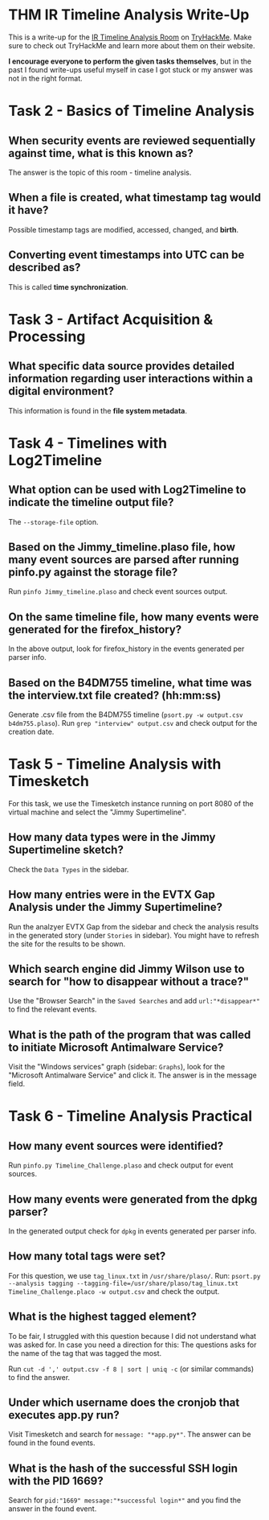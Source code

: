 # THM IR Timeline Analysis Write-Up

This is a write-up for the [IR Timeline Analysis Room](https://tryhackme.com/room/dfirtimelineanalysis) on [TryHackMe](https://tryhackme.com/).
Make sure to check out TryHackMe and learn more about them on their website.

**I encourage everyone to perform the given tasks themselves**, but in the past I found write-ups useful myself in case I got stuck or my answer was not in the right format.

# Task 2 - Basics of Timeline Analysis

## When security events are reviewed sequentially against time, what is this known as?
The answer is the topic of this room - timeline analysis.

## When a file is created, what timestamp tag would it have?
Possible timestamp tags are modified, accessed, changed, and **birth**.

## Converting event timestamps into UTC can be described as?
This is called **time synchronization**. 

# Task 3 - Artifact Acquisition & Processing 

## What specific data source provides detailed information regarding user interactions within a digital environment?
This information is found in the **file system metadata**.

# Task 4 - Timelines with Log2Timeline

## What option can be used with Log2Timeline to indicate the timeline output file?
The `--storage-file` option.

## Based on the Jimmy_timeline.plaso file, how many event sources are parsed after running pinfo.py against the storage file?
Run `pinfo Jimmy_timeline.plaso` and check event sources output.

## On the same timeline file, how many events were generated for the firefox_history? 
In the above output, look for firefox_history in the events generated per parser info.

## Based on the B4DM755 timeline, what time was the interview.txt file created? (hh:mm:ss)
Generate .csv file from the B4DM755 timeline (`psort.py -w output.csv b4dm755.plaso`).
Run `grep "interview" output.csv` and check output for the creation date.

# Task 5 - Timeline Analysis with Timesketch

For this task, we use the Timesketch instance running on port 8080 of the virtual machine and select the "Jimmy Supertimeline".

## How many data types were in the Jimmy Supertimeline sketch?
Check the `Data Types` in the sidebar.

## How many entries were in the EVTX Gap Analysis under the Jimmy Supertimeline?
Run the analzyer EVTX Gap from the sidebar and check the analysis results in the generated story (under `Stories` in sidebar).
You might have to refresh the site for the results to be shown.

## Which search engine did Jimmy Wilson use to search for "how to disappear without a trace?"
Use the "Browser Search" in the `Saved Searches` and add `url:"*disappear*"` to find the relevant events.

## What is the path of the program that was called to initiate Microsoft Antimalware Service?
Visit the "Windows services" graph (sidebar: `Graphs`), look for the "Microsoft Antimalware Service" and click it.
The answer is in the message field.

# Task 6 - Timeline Analysis Practical

## How many event sources were identified?
Run `pinfo.py Timeline_Challenge.plaso` and check output for event sources.

## How many events were generated from the dpkg parser?
In the generated output check for `dpkg` in events generated per parser info.

## How many total tags were set?
For this question, we use `tag_linux.txt` in `/usr/share/plaso/`.
Run: `psort.py --analysis tagging --tagging-file=/usr/share/plaso/tag_linux.txt Timeline_Challenge.placo -w output.csv` and check the output.

## What is the highest tagged element?
To be fair, I struggled with this question because I did not understand what was asked for.
In case you need a direction for this: The questions asks for the name of the tag that was tagged the most.

Run `cut -d ',' output.csv -f 8 | sort | uniq -c` (or similar commands) to find the answer.

## Under which username does the cronjob that executes app.py run?
Visit Timesketch and search for `message: "*app.py*"`.
The answer can be found in the found events.

## What is the hash of the successful SSH login with the PID 1669?
Search for `pid:"1669" message:"*successful login*"` and you find the answer in the found event.
